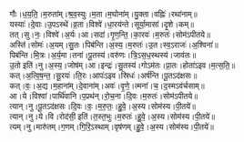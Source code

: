 

  
गौः।ध॒य॒ति॒।म॒रुता॑म्।श्र॒व॒स्युः।म॒ता।म॒घोना॑म्।यु॒क्ता।वह्निः॑।रथा॑नाम्॥  
यस्याः॑।दे॒वाः।उ॒पऽस्थे॑।व्र॒ता।विश्वे॑।धा॒रय॑न्ते।सूर्या॒मासा॑।दृ॒शे।कम्॥  
तत्।सु।नः॒।विश्वे॑।अ॒र्यः।आ।सदा॑।गृ॒ण॒न्ति॒।का॒रवः॑।म॒रुतः॑।सोम॑ऽपीतये॥  
अस्ति॑।सोमः॑।अ॒यम्।सु॒तः।पिब॑न्ति।अ॒स्य॒।म॒रुतः॑।उ॒त।स्व॒ऽराजः॑।अ॒श्विना॑॥  
पिब॑न्ति।मि॒त्रः।अ॒र्य॒मा।तना॑।पू॒तस्य॑।वरु॑णः।त्रि॒ऽस॒ध॒स्थस्य॑।जाव॑तः॥  
उ॒तो इति॑।नु।अ॒स्य॒।जोष॑म्।आ।इन्द्रः॑।सु॒तस्य॑।गोऽम॑तः।प्रा॒तः।होता॑ऽइव।म॒त्स॒ति॒॥  
कत्।अ॒त्वि॒ष॒न्त॒।सू॒रयः॑।ति॒रः।आपः॑ऽइव।स्रिधः॑।अर्ष॑न्ति।पू॒तऽद॑क्षसः॥  
कत्।वः॒।अ॒द्य।म॒हाना॑म्।दे॒वाना॑म्।अवः॑।वृ॒णे॒।त्मना॑।च॒।द॒स्मऽव॑र्चसाम्॥  
आ।ये।विश्वा॑।पार्थि॑वानि।प॒प्रथ॑न्।रो॒च॒ना।दि॒वः।म॒रुतः॑।सोम॑ऽपीतये॥  
त्यान्।नु।पू॒तऽद॑क्षसः।दि॒वः।वः॒।म॒रु॒तः॒।हु॒वे॒।अ॒स्य।सोम॑स्य।पी॒तये॑॥  
त्यान्।नु।ये।वि।रोद॑सी॒ इति॑।त॒स्त॒भुः।म॒रुतः॑।हु॒वे॒।अ॒स्य।सोम॑स्य।पी॒तये॑॥  
त्यम्।नु।मारु॑तम्।ग॒णम्।गि॒रि॒ऽस्थाम्।वृष॑णम्।हु॒वे॒।अ॒स्य।सोम॑स्य।पी॒तये॑॥  
